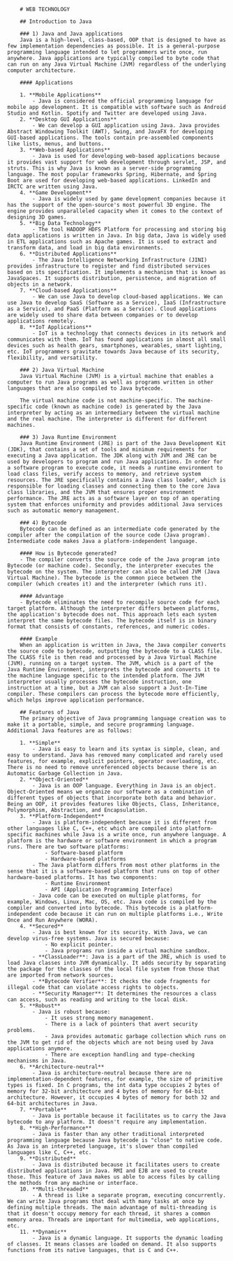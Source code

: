         # WEB TECHNOLOGY

        ## Introduction to Java

        ### 1) Java and Java applications
        Java is a high-level, class-based, OOP that is designed to have as few implementation dependencies as possible. It is a general-purpose programming language intended to let programmers write once, run anywhere. Java applications are typically compiled to byte code that can run on any Java Virtual Machine (JVM) regardless of the underlying computer architecture.

        #### Applications

        1. **Mobile Applications**
            - Java is considered the official programming language for mobile app development. It is compatible with software such as Android Studio and Kotlin. Spotify and Twitter are developed using Java.
        2. **Desktop GUI Applications**
            - We can develop a GUI application using Java. Java provides Abstract Windowing Toolkit (AWT), Swing, and JavaFX for developing GUI-based applications. The tools contain pre-assembled components like lists, menus, and buttons.
        3. **Web-based Applications**
            - Java is used for developing web-based applications because it provides vast support for web development through servlet, JSP, and struts. This is why Java is known as a server-side programming language. The most popular frameworks Spring, Hibernate, and Spring Boot are used for developing web-based applications. LinkedIn and IRCTC are written using Java.
        4. **Game Development**
            - Java is widely used by game development companies because it has the support of the open-source's most powerful 3D engine. The engine provides unparalleled capacity when it comes to the context of designing 3D games.
        5. **Big Data Technology**
            - The tool HADOOP HDFS Platform for processing and storing big data applications is written in Java. In big data, Java is widely used in ETL applications such as Apache games. It is used to extract and transform data, and load in big data environments.
        6. **Distributed Applications**
            - The Java Intelligence Networking Infrastructure (JINI) provides infrastructure to register and find distributed services based on its specification. It implements a mechanism that is known as JavaSpaces. It supports distribution, persistence, and migration of objects in a network.
        7. **Cloud-based Applications**
            - We can use Java to develop cloud-based applications. We can use Java to develop SaaS (Software as a Service), IaaS (Infrastructure as a Service), and PaaS (Platform as a Service). Cloud applications are widely used to share data between companies or to develop applications remotely.
        8. **IoT Applications**
            - IoT is a technology that connects devices in its network and communicates with them. IoT has found applications in almost all small devices such as health gears, smartphones, wearables, smart lighting, etc. IoT programmers gravitate towards Java because of its security, flexibility, and versatility.

        ### 2) Java Virtual Machine
        Java Virtual Machine (JVM) is a virtual machine that enables a computer to run Java programs as well as programs written in other languages that are also compiled to Java bytecode.

        The virtual machine code is not machine-specific. The machine-specific code (known as machine code) is generated by the Java interpreter by acting as an intermediary between the virtual machine and the real machine. The interpreter is different for different machines.

        ### 3) Java Runtime Environment
        Java Runtime Environment (JRE) is part of the Java Development Kit (JDK), that contains a set of tools and minimum requirements for executing a Java application. The JDK along with JVM and JRE can be used by developers to program and run Java applications. In order for a software program to execute code, it needs a runtime environment to load class files, verify access to memory, and retrieve system resources. The JRE specifically contains a Java class loader, which is responsible for loading classes and connecting them to the core Java class libraries, and the JVM that ensures proper environment performance. The JRE acts as a software layer on top of an operating system that enforces uniformity and provides additional Java services such as automatic memory management.

        ### 4) Bytecode
        Bytecode can be defined as an intermediate code generated by the compiler after the compilation of the source code (Java program). Intermediate code makes Java a platform-independent language.

        #### How is Bytecode generated?
        - The compiler converts the source code of the Java program into Bytecode (or machine code). Secondly, the interpreter executes the bytecode on the system. The interpreter can also be called JVM (Java Virtual Machine). The bytecode is the common piece between the compiler (which creates it) and the interpreter (which runs it).

        #### Advantage
        - Bytecode eliminates the need to recompile source code for each target platform. Although the interpreter differs between platforms, the application's bytecode does not. This approach lets each system interpret the same bytecode files. The bytecode itself is in binary format that consists of constants, references, and numeric codes.

        #### Example
        When an application is written in Java, the Java compiler converts the source code to bytecode, outputting the bytecode to a CLASS file. The CLASS file is then read and processed by a Java Virtual Machine (JVM), running on a target system. The JVM, which is a part of the Java Runtime Environment, interprets the bytecode and converts it to the machine language specific to the intended platform. The JVM interpreter usually processes the bytecode instruction, one instruction at a time, but a JVM can also support a Just-In-Time compiler. These compilers can process the bytecode more efficiently, which helps improve application performance.

        ## Features of Java
        The primary objective of Java programming language creation was to make it a portable, simple, and secure programming language. Additional Java features are as follows:

        1. **Simple**
            - Java is easy to learn and its syntax is simple, clean, and easy to understand. Java has removed many complicated and rarely used features, for example, explicit pointers, operator overloading, etc. There is no need to remove unreferenced objects because there is an Automatic Garbage Collection in Java.
        2. **Object-Oriented**
            - Java is an OOP language. Everything in Java is an object. Object-Oriented means we organize our software as a combination of different types of objects that incorporate both data and behavior. Being an OOP, it provides features like Objects, Class, Inheritance, Polymorphism, Abstraction, and Encapsulation.
        3. **Platform-Independent**
            - Java is platform-independent because it is different from other languages like C, C++, etc which are compiled into platform-specific machines while Java is a write once, run anywhere language. A platform is the hardware or software environment in which a program runs. There are two software platforms:
                - Software-based platform
                - Hardware-based platforms
            - The Java platform differs from most other platforms in the sense that it is a software-based platform that runs on top of other hardware-based platforms. It has two components:
                - Runtime Environment
                - API (Application Programming Interface)
            - Java code can be executed on multiple platforms, for example, Windows, Linux, Mac, OS, etc. Java code is compiled by the compiler and converted into bytecode. This bytecode is a platform-independent code because it can run on multiple platforms i.e., Write Once and Run Anywhere (WORA).
        4. **Secured**
            - Java is best known for its security. With Java, we can develop virus-free systems. Java is secured because:
                - No explicit pointer.
                - Java programs run inside a virtual machine sandbox.
            - **ClassLoader**: Java is a part of the JRE, which is used to load Java classes into JVM dynamically. It adds security by separating the package for the classes of the local file system from those that are imported from network sources.
            - **Bytecode Verifier**: It checks the code fragments for illegal code that can violate access rights to objects.
            - **Security Manager**: It determines the resources a class can access, such as reading and writing to the local disk.
        5. **Robust**
            - Java is robust because:
                - It uses strong memory management.
                - There is a lack of pointers that avert security problems.
                - Java provides automatic garbage collection which runs on the JVM to get rid of the objects which are not being used by Java applications anymore.
                - There are exception handling and type-checking mechanisms in Java.
        6. **Architecture-neutral**
            - Java is architecture-neutral because there are no implementation-dependent features, for example, the size of primitive types is fixed. In C programs, the int data type occupies 2 bytes of memory for 32-bit architecture and 4 bytes of memory for 64-bit architecture. However, it occupies 4 bytes of memory for both 32 and 64-bit architectures in Java.
        7. **Portable**
            - Java is portable because it facilitates us to carry the Java bytecode to any platform. It doesn't require any implementation.
        8. **High-Performance**
            - Java is faster than any other traditional interpreted programming language because Java bytecode is "close" to native code. As Java is an interpreted language, it's slower than compiled languages like C, C++, etc.
        9. **Distributed**
            - Java is distributed because it facilitates users to create distributed applications in Java. RMI and EJB are used to create those. This feature of Java makes us able to access files by calling the methods from any machine or interface.
        10. **Multi-threaded**
            - A thread is like a separate program, executing concurrently. We can write Java programs that deal with many tasks at once by defining multiple threads. The main advantage of multi-threading is that it doesn't occupy memory for each thread, it shares a common memory area. Threads are important for multimedia, web applications, etc.
        11. **Dynamic**
            - Java is a dynamic language. It supports the dynamic loading of classes. It means classes are loaded on demand. It also supports functions from its native languages, that is C and C++.
